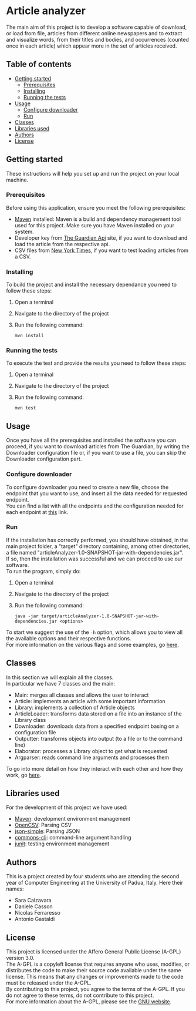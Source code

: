 # Article analyzer

The main aim of this project is to develop a software capable of download, or load from file, articles from different online newspapers and to extract and visualize words, from their titles and bodies, and occurrences (counted once in each article) which appear more in the set of articles received.

## Table of contents
- [Getting started](#Getting_started)
    - [Prerequisites](#Prerequisites)
    - [Installing](#Installing)
    - [Running the tests](#Running_the_tests)
- [Usage](#Usage)
    - [Configure downloader](#Configure_downloader)
    - [Run](#Run)
- [Classes](#Classes)
- [Libraries used](#Libraries_used)
- [Authors](#Authors)
- [License](#License)

## Getting started
These instructions will help you set up and run the project on your local machine.

### Prerequisites
Before using this application, ensure you meet the following prerequisites:

- [Maven](https://maven.apache.org/) installed: Maven is a build and dependency management tool used for this project. Make sure you have Maven installed on your system.
- Developer key from [The Guardian Api](https://open-platform.theguardian.com/) site, if you want to download and load the article from the respective api.      
- CSV files from [New York Times](https://www.nytimes.com/), if you want to test loading articles from a CSV.     

### Installing
To build the project and install the necessary dependance you need to follow these steps:    

1. Open a terminal     
2. Navigate to the directory of the project     
3. Run the following command:

    `mvn install`

### Running the tests
To execute the test and provide the results you need to follow these steps:      

1. Open a terminal      
2. Navigate to the directory of the project     
3. Run the following command:

    `mvn test`

## Usage
Once you have all the prerequisites and installed the software you can proceed, if you want to download articles from The Guardian, by writing the Downloader configuration file or, if you want to use a file, you can skip the Downloader configuration part.    

### Configure downloader
To configure downloader you need to create a new file, choose the endpoint that you want to use, and insert all the data needed for requested endpoint.         
You can find a list with all the endpoints and the configuration needed for each endpoint at [this](endpoints.html) link.     

### Run
If the installation has correctly performed, you should have obtained, in the main project folder, a "target" directory containing, among other directories, a file named "articleAnalyzer-1.0-SNAPSHOT-jar-with-dependencies.jar".           
If so, then the installation was successful and we can proceed to use our software.    
To run the program, simply do:     

1. Open a terminal     
2. Navigate to the directory of the project      
3. Run the following command:

    `java -jar target/articleAnalyzer-1.0-SNAPSHOT-jar-with-dependencies.jar <options>`

To start we suggest the use of the `-h` option, which allows you to view all the available options and their respective functions.        
For more information on the various flags and some examples, go [here](run.html).     

## Classes
In this section we will explain all the classes.      
In particular we have 7 classes and the main:     

- Main: merges all classes and allows the user to interact     
- Article: implements an article with some important information    
- Library: implements a collection of Article objects     
- ArticleLoader: transforms data stored on a file into an instance of the Library class  
- Downloader: downloads data from a specified endpoint basing on a configuration file   
- Outputter: transforms objects into output (to a file or to the command line)
- Elaborator: processes a Library object to get what is requested     
- Argparser: reads command line arguments and processes them           

To go into more detail on how they interact with each other and how they work, go [here](implementation.html).

## Libraries used
For the development of this project we have used:

- [Maven](https://maven.apache.org/): development environment management
- [OpenCSV](https://opencsv.sourceforge.net/): Parsing CSV
- [json-simple](https://code.google.com/archive/p/json-simple/): Parsing JSON
- [commons-cli](https://commons.apache.org/proper/commons-cli/): command-line argument handling
- [junit](https://junit.org/junit5/): testing environment management

## Authors
This is a project created by four students who are attending the second year of Computer Engineering at the University of Padua, Italy.
Here their names:

- Sara Calzavara
- Daniele Casson
- Nicolas Ferraresso
- Antonio Gastaldi

## License
This project is licensed under the Affero General Public License (A-GPL) version 3.0.      
The A-GPL is a copyleft license that requires anyone who uses, modifies, or distributes the code to make their source code available under the same license. This means that any changes or improvements made to the code must be released under the A-GPL.       
By contributing to this project, you agree to the terms of the A-GPL. If you do not agree to these terms, do not contribute to this project.    
For more information about the A-GPL, please see the [GNU website](https://www.gnu.org/licenses/agpl-3.0.en.html).
